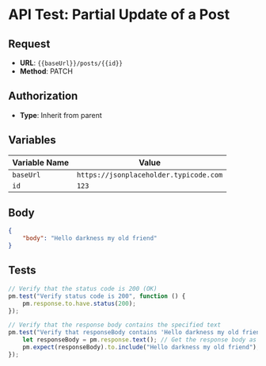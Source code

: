 # API Test: Partial Update of a Post

## Request

- **URL**: `{{baseUrl}}/posts/{{id}}`
- **Method**: PATCH

## Authorization

- **Type**: Inherit from parent

## Variables

| Variable Name | Value                           |
|---------------|---------------------------------|
| `baseUrl`     | `https://jsonplaceholder.typicode.com`       |
| `id`          | `123`                           |  <!-- Set the ID of the post to be updated -->

## Body

```json
{
    "body": "Hello darkness my old friend"
}
```

## Tests

```javascript
// Verify that the status code is 200 (OK)
pm.test("Verify status code is 200", function () {
    pm.response.to.have.status(200);
});

// Verify that the response body contains the specified text
pm.test("Verify that responseBody contains 'Hello darkness my old friend'", function () {
    let responseBody = pm.response.text(); // Get the response body as text
    pm.expect(responseBody).to.include("Hello darkness my old friend"); // Check if the body contains the specified text
});
